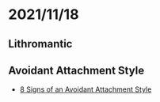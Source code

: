 # 2021/11/18
## Lithromantic
## Avoidant Attachment Style
- [8 Signs of an Avoidant Attachment Style](https://www.youtube.com/watch?v=nqlce10FyVU)